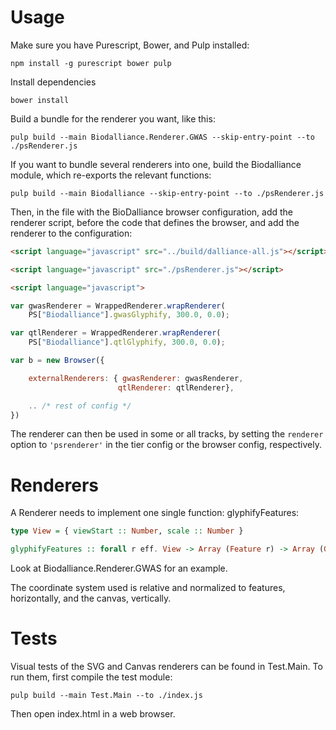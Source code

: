 # Usage

Make sure you have Purescript, Bower, and Pulp installed:
```shell
npm install -g purescript bower pulp
```

Install dependencies
```shell
bower install
```

Build a bundle for the renderer you want, like this:

```shell
pulp build --main Biodalliance.Renderer.GWAS --skip-entry-point --to ./psRenderer.js
```

If you want to bundle several renderers into one, build the Biodalliance module,
which re-exports the relevant functions:
```shell
pulp build --main Biodalliance --skip-entry-point --to ./psRenderer.js
```

Then, in the file with the BioDalliance browser configuration, add the renderer script,
before the code that defines the browser, and add the renderer to the configuration:

```html
<script language="javascript" src="../build/dalliance-all.js"></script>

<script language="javascript" src="./psRenderer.js"></script>

<script language="javascript">

var gwasRenderer = WrappedRenderer.wrapRenderer(
    PS["Biodalliance"].gwasGlyphify, 300.0, 0.0);

var qtlRenderer = WrappedRenderer.wrapRenderer(
    PS["Biodalliance"].qtlGlyphify, 300.0, 0.0);

var b = new Browser({

    externalRenderers: { gwasRenderer: gwasRenderer,
                        qtlRenderer: qtlRenderer},

    .. /* rest of config */
})
```

The renderer can then be used in some or all tracks, by setting the `renderer` option
to `'psrenderer'` in the tier config or the browser config, respectively.


# Renderers
A Renderer needs to implement one single function: glyphifyFeatures:
```purescript
type View = { viewStart :: Number, scale :: Number }

glyphifyFeatures :: forall r eff. View -> Array (Feature r) -> Array (Glyph r eff)
```

Look at Biodalliance.Renderer.GWAS for an example.

The coordinate system used is relative and normalized to features, horizontally,
and the canvas, vertically.

# Tests
Visual tests of the SVG and Canvas renderers can be found in Test.Main.
To run them, first compile the test module:
```shell
pulp build --main Test.Main --to ./index.js
```
Then open index.html in a web browser.
